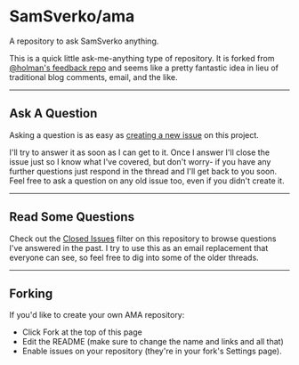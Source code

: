 # SamSverko/ama

A repository to ask SamSverko anything.

This is a quick little ask-me-anything type of repository. It is forked from [@holman's feedback repo](https://github.com/holman/ama) and seems like a pretty fantastic idea in lieu of traditional blog comments, email, and the like.

---

## Ask A Question

Asking a question is as easy as
[creating a new issue](https://github.com/samlegros/ama/issues/new) on this
project.

I'll try to answer it as soon as I can get to it. Once I answer I'll close the
issue just so I know what I've covered, but don't worry- if you have any further
questions just respond in the thread and I'll get back to you soon. Feel free to
ask a question on any old issue too, even if you didn't create it.

---

## Read Some Questions

Check out the [Closed Issues](https://github.com/SamSverko/ama/issues?q=is%3Aissue+is%3Aclosed)
filter on this repository to browse questions I've answered in the past. I try
to use this as an email replacement that everyone can see, so feel free to dig
into some of the older threads.

---

## Forking

If you'd like to create your own AMA repository:

* Click Fork at the top of this page
* Edit the README (make sure to change the name and links and all that)
* Enable issues on your repository (they're in your fork's Settings page).
